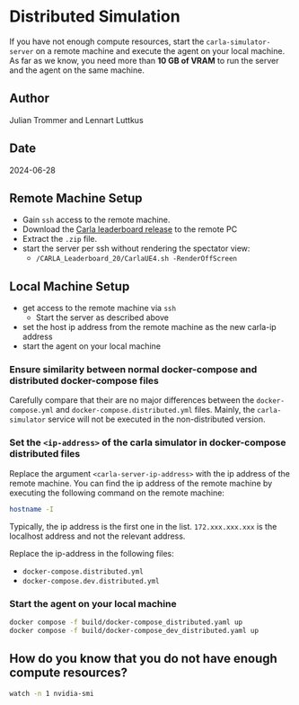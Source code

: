# Distributed Simulation

If you have not enough compute resources, start the `carla-simulator-server` on a remote machine and execute the agent on your local machine.
As far as we know, you need more than **10 GB of VRAM** to run the server and the agent on the same machine.

## Author

Julian Trommer and Lennart Luttkus

## Date

2024-06-28

## Remote Machine Setup

- Gain `ssh` access to the remote machine.
- Download the [Carla leaderboard release](https://leaderboard.carla.org/get_started/#11-download-the-carla-leaderboard-package) to the remote PC
- Extract the `.zip` file.
- start the server per ssh without rendering the spectator view:
  - `/CARLA_Leaderboard_20/CarlaUE4.sh -RenderOffScreen`

## Local Machine Setup

- get access to the remote machine via `ssh`
  - Start the server as described above
- set the host ip address from the remote machine as the new carla-ip address
- start the agent on your local machine

### Ensure similarity between normal docker-compose and distributed docker-compose files

Carefully compare that their are no major differences between the `docker-compose.yml` and `docker-compose.distributed.yml` files.
Mainly, the `carla-simulator` service will not be executed in the non-distributed version.

### Set the `<ip-address>` of the carla simulator in docker-compose distributed files

Replace the argument `<carla-server-ip-address>` with the ip address of the remote machine.
You can find the ip address of the remote machine by executing the following command on the remote machine:

```bash
hostname -I
```

Typically, the ip address is the first one in the list.
`172.xxx.xxx.xxx` is the localhost address and not the relevant address.

Replace the ip-address in the following files:

- `docker-compose.distributed.yml`
- `docker-compose.dev.distributed.yml`

### Start the agent on your local machine

```bash
docker compose -f build/docker-compose_distributed.yaml up
docker compose -f build/docker-compose_dev_distributed.yaml up
```

## How do you know that you do not have enough compute resources?

```bash
watch -n 1 nvidia-smi
```
